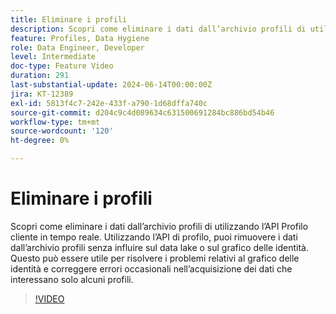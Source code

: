 ```yaml
---
title: Eliminare i profili
description: Scopri come eliminare i dati dall’archivio profili di utilizzando l’API Profilo cliente in tempo reale. Utilizzando l’API di profilo, puoi rimuovere i dati dall’archivio profili senza influire sul data lake o sul grafico delle identità. Questo può essere utile per risolvere i problemi relativi al grafico delle identità e correggere errori occasionali nell’acquisizione dei dati che interessano solo alcuni profili.
feature: Profiles, Data Hygiene
role: Data Engineer, Developer
level: Intermediate
doc-type: Feature Video
duration: 291
last-substantial-update: 2024-06-14T00:00:00Z
jira: KT-12389
exl-id: 5813f4c7-242e-433f-a790-1d68dffa740c
source-git-commit: d204c9c4d089634c631500691284bc886bd54b46
workflow-type: tm+mt
source-wordcount: '120'
ht-degree: 0%

---
```


# Eliminare i profili

Scopri come eliminare i dati dall’archivio profili di utilizzando l’API Profilo cliente in tempo reale. Utilizzando l’API di profilo, puoi rimuovere i dati dall’archivio profili senza influire sul data lake o sul grafico delle identità. Questo può essere utile per risolvere i problemi relativi al grafico delle identità e correggere errori occasionali nell’acquisizione dei dati che interessano solo alcuni profili.

>[!VIDEO](https://video.tv.adobe.com/v/3429807/?learn=on)

